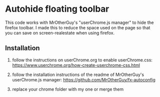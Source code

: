 # Autohide floating toolbar

This code works with MrOtherGuy's "userChrome.js manager" to hide the firefox toolbar. I made this to reduce the space used on the page so that you can save on screen-realestate when using firefox.




## Installation

1. follow the instructions on userChrome.org to enable userChrome.css:
https://www.userchrome.org/how-create-userchrome-css.html

2. follow the installation instructions of the readme of MrOtherGuy's userChrome.js manager:
https://github.com/MrOtherGuy/fx-autoconfig

3. replace your chrome folder with my one or merge them
    
